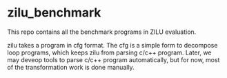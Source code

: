 # zilu_benchmark

This repo contains all the benchmark programs in ZILU evaluation.

zilu takes a program in cfg format.
The cfg is a simple form to decompose loop programs, which keeps zilu from parsing c/c++ program.
Later, we may deveop tools to parse c/c++ program automatically, but for now, most of the transformation work is done manually.
